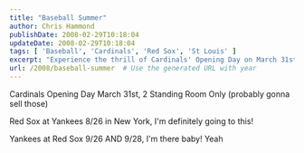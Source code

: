 ```yaml
---
title: "Baseball Summer"
author: Chris Hammond
publishDate: 2008-02-29T10:18:04
updateDate: 2008-02-29T10:18:04
tags: [ 'Baseball', 'Cardinals', 'Red Sox', 'St Louis' ]
excerpt: "Experience the thrill of Cardinals' Opening Day on March 31st and catch the Red Sox vs. Yankees showdown in New York on 8/26 and 9/26. Don't miss out!"
url: /2008/baseball-summer  # Use the generated URL with year
---
```

<p>Cardinals Opening Day March 31st, 2 Standing Room Only (probably gonna sell those)</p> <p>Red Sox at Yankees 8/26 in New York, I'm definitely going to this!</p> <p>Yankees at Red Sox 9/26 AND 9/28, I'm there baby! Yeah</p>


